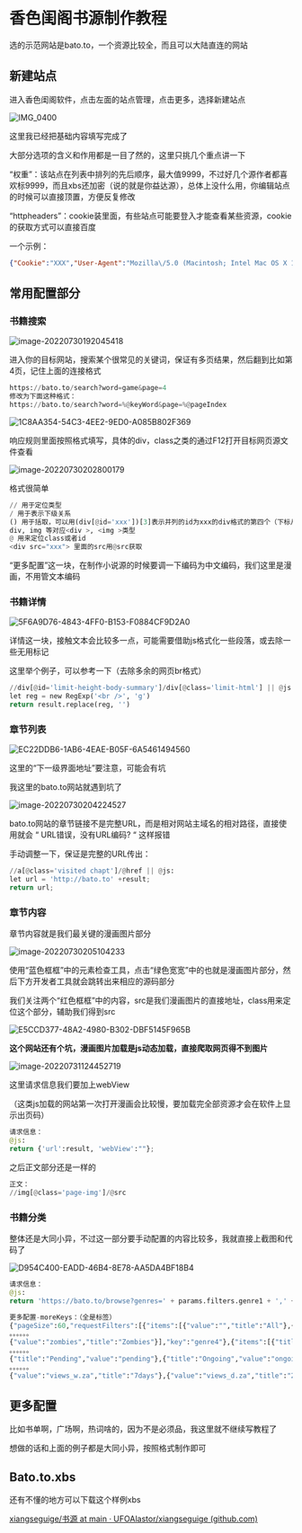 # 香色闺阁书源制作教程

选的示范网站是bato.to，一个资源比较全，而且可以大陆直连的网站

## 新建站点

进入香色闺阁软件，点击左面的站点管理，点击更多，选择新建站点

![IMG_0400](https://s2.loli.net/2022/07/30/YqUvdtaelFrBM38.png)

这里我已经把基础内容填写完成了

大部分选项的含义和作用都是一目了然的，这里只挑几个重点讲一下

“权重”：该站点在列表中排列的先后顺序，最大值9999，不过好几个源作者都喜欢标9999，而且xbs还加密（说的就是你益达源），总体上没什么用，你编辑站点的时候可以直接顶置，方便反复修改

“httpheaders”：cookie装里面，有些站点可能要登入才能查看某些资源，cookie的获取方式可以直接百度

一个示例：

~~~json
{"Cookie":"XXX","User-Agent":"Mozilla\/5.0 (Macintosh; Intel Mac OS X 10_15_7) AppleWebKit\/537.36 (KHTML, like Gecko) Chrome\/96.0.4664.110 Safari\/537.36"}
~~~

## 常用配置部分

### 书籍搜索

![image-20220730192045418](https://s2.loli.net/2022/07/30/XOxZiJBAFLrRof1.png)

进入你的目标网站，搜索某个很常见的关键词，保证有多页结果，然后翻到比如第4页，记住上面的连接格式

 ~~~python
https://bato.to/search?word=game&page=4
修改为下面这种格式：
https://bato.to/search?word=%@keyWord&page=%@pageIndex
 ~~~

![1C8AA354-54C3-4EE2-9ED0-A085B802F369](https://s2.loli.net/2022/07/30/Zkoj51MOUuVQICJ.png)

响应规则里面按照格式填写，具体的div，class之类的通过F12打开目标网页源文件查看

![image-20220730202800179](https://s2.loli.net/2022/07/30/YeM17KzHmXLWfQ8.png)

格式很简单

~~~python
// 用于定位类型
/ 用于表示下级关系
() 用于括取，可以用(div[@id='xxx'])[3]表示并列的id为xxx的div格式的第四个（下标从零开始
div, img 等对应<div >, <img >类型
@ 用来定位class或者id
<div src="xxx"> 里面的src用@src获取
~~~

“更多配置”这一块，在制作小说源的时候要调一下编码为中文编码，我们这里是漫画，不用管文本编码

### 书籍详情

![5F6A9D76-4843-4FF0-B153-F0884CF9D2A0](https://s2.loli.net/2022/07/30/lEs7r3wLhyjcUOR.png)

详情这一块，接触文本会比较多一点，可能需要借助js格式化一些段落，或去除一些无用标记

这里举个例子，可以参考一下（去除多余的网页br格式）

~~~python
//div[@id='limit-height-body-summary']/div[@class='limit-html'] || @js:
let reg = new RegExp('<br />', 'g')
return result.replace(reg, '')
~~~

### 章节列表

![EC22DDB6-1AB6-4EAE-B05F-6A5461494560](https://s2.loli.net/2022/07/30/KhZ9uTxj2kXev5C.png)

这里的“下一级界面地址”要注意，可能会有坑

我这里的bato.to网站就遇到坑了

![image-20220730204224527](https://s2.loli.net/2022/07/30/mr9zC7Lxy1f4YTt.png)

bato.to网站的章节链接不是完整URL，而是相对网站主域名的相对路径，直接使用就会 “ URL错误，没有URL编码? “ 这样报错

手动调整一下，保证是完整的URL传出：

~~~python
//a[@class='visited chapt']/@href || @js:
let url = 'http://bato.to' +result;
return url;
~~~

### 章节内容

章节内容就是我们最关键的漫画图片部分

![image-20220730205104233](https://s2.loli.net/2022/07/30/CfbIvNlGK7S2atZ.png)

使用“蓝色框框”中的元素检查工具，点击“绿色宽宽”中的也就是漫画图片部分，然后下方开发者工具就会跳转出来相应的源码部分

我们关注两个“红色框框”中的内容，src是我们漫画图片的直接地址，class用来定位这个部分，辅助我们得到src

![E5CCD377-48A2-4980-B302-DBF5145F965B](https://s2.loli.net/2022/07/30/kCZEAX1gI4sax5j.png)

**这个网站还有个坑，漫画图片加载是js动态加载，直接爬取网页得不到图片**

![image-20220731124452719](https://s2.loli.net/2022/07/31/wRQzlZNgyHTPamv.png)

这里请求信息我们要加上webView

（这类js加载的网站第一次打开漫画会比较慢，要加载完全部资源才会在软件上显示出页码）

~~~python
请求信息：
@js:
return {'url':result, 'webView':""};
~~~

之后正文部分还是一样的

~~~python
正文：
//img[@class='page-img']/@src
~~~



### 书籍分类

整体还是大同小异，不过这一部分要手动配置的内容比较多，我就直接上截图和代码了

![D954C400-EADD-46B4-8E78-AA5DA4BF18B4](https://s2.loli.net/2022/07/30/6hYiryc43BvSgQd.png)

~~~python
请求信息：
@js:
return 'https://bato.to/browse?genres=' + params.filters.genre1 + ',' + params.filters.genre2 + ',' + params.filters.genre3 + ',' + params.filters.genre4 + '&langs=' + params.filters.translated + '&origs=' + params.filters.original + '&release=' + params.filters.release + '&chapters=' + params.filters.chapters + '&sort=' + params.filters.sort + '&page=' + params.pageIndex;

更多配置-moreKeys：（全是标签）
{"pageSize":60,"requestFilters":[{"items":[{"value":"","title":"All"},{"value":"artbook","title":"Artbook"},{"value":"cartoon","title":"Cartoon"},{"value":"comic","title":"Comic"},{"value":"doujinshi","title":"Doujinshi"}
。。。。。。
{"value":"zombies","title":"Zombies"}],"key":"genre4"},{"items":[{"title":"All","value":""},{"title":"ar","value":"ar"},{"title":"en","value":"en"},{"title":"es","value":"es"},{"title":"pt","value":"pt"},{"title":"it","value":"it"},{"title":"pl","value":"pl"},{"title":"id","value":"id"},
。。。。。。
{"title":"Pending","value":"pending"},{"title":"Ongoing","value":"ongoing"},{"title":"Completed","value":"completed"},{"title":"Hiatus","value":"hiatus"},{"value":"50","title":"50+"},{"value":"10","title":"10+"},{"value":"1","title":"1+"}],"key":"chapters"},{"items":
。。。。。。
{"value":"views_w.za","title":"7days"},{"value":"views_d.za","title":"24hours"},{"value":"views_h.za","title":"60minutes"}],"key":"sort"}]}
~~~

## 更多配置

比如书单啊，广场啊，热词啥的，因为不是必须品，我这里就不继续写教程了

想做的话和上面的例子都是大同小异，按照格式制作即可

## Bato.to.xbs

还有不懂的地方可以下载这个样例xbs

[xiangseguige/书源 at main · UFOAlastor/xiangseguige (github.com)](https://github.com/UFOAlastor/xiangseguige/tree/main/书源)

